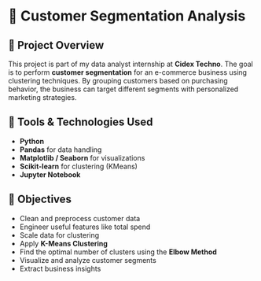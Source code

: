 
# 🧠 Customer Segmentation Analysis

## 📌 Project Overview

This project is part of my data analyst internship at **Cidex Techno**. The goal is to perform **customer segmentation** for an e-commerce business using clustering techniques. By grouping customers based on purchasing behavior, the business can target different segments with personalized marketing strategies.

## 🔧 Tools & Technologies Used

- **Python**
- **Pandas** for data handling
- **Matplotlib / Seaborn** for visualizations
- **Scikit-learn** for clustering (KMeans)
- **Jupyter Notebook**

## 🎯 Objectives

- Clean and preprocess customer data
- Engineer useful features like total spend
- Scale data for clustering
- Apply **K-Means Clustering**
- Find the optimal number of clusters using the **Elbow Method**
- Visualize and analyze customer segments
- Extract business insights

